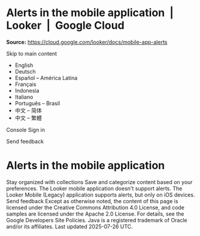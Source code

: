 # Alerts in the mobile application  |  Looker  |  Google Cloud

**Source:** https://cloud.google.com/looker/docs/mobile-app-alerts

Skip to main content 
  * English
  * Deutsch
  * Español – América Latina
  * Français
  * Indonesia
  * Italiano
  * Português – Brasil
  * 中文 – 简体
  * 中文 – 繁體

Console  Sign in




Send feedback 
#  Alerts in the mobile application
Stay organized with collections  Save and categorize content based on your preferences. 
The Looker mobile application doesn't support alerts. The Looker Mobile (Legacy) application supports alerts, but only on iOS devices.
Send feedback 
Except as otherwise noted, the content of this page is licensed under the Creative Commons Attribution 4.0 License, and code samples are licensed under the Apache 2.0 License. For details, see the Google Developers Site Policies. Java is a registered trademark of Oracle and/or its affiliates.
Last updated 2025-07-26 UTC.


